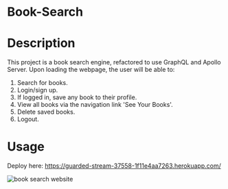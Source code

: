 # Book-Search

# Description

This project is a book search engine, refactored to use GraphQL and Apollo Server. Upon loading the webpage, the user will be able to:

1. Search for books.
2. Login/sign up.
3. If logged in, save any book to their profile.
4. View all books via the navigation link 'See Your Books'.
5. Delete saved books.
6. Logout.

# Usage

Deploy here: https://guarded-stream-37558-1f11e4aa7263.herokuapp.com/

![book search website](https://github.com/Mirandad10/Book-Search/assets/140126817/36528b59-e3cd-4daa-8e6b-524c9fd15426)
